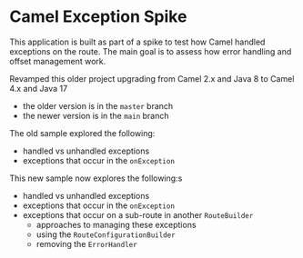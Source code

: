 # Camel Exception Spike
This application is built as part of a spike to test how Camel handled exceptions on the route. The main goal is to assess how error handling and offset management work.

Revamped this older project upgrading from Camel 2.x and Java 8 to Camel 4.x and Java 17
- the older version is in the `master` branch
- the newer version is in the `main` branch

The old sample explored the following:
- handled vs unhandled exceptions
- exceptions that occur in the `onException`

This new sample now explores the following:s
- handled vs unhandled exceptions
- exceptions that occur in the `onException`
- exceptions that occur on a sub-route in another `RouteBuilder`
    - approaches to managing these exceptions 
    - using the `RouteConfigurationBuilder`
    - removing the `ErrorHandler`
       
        

        
